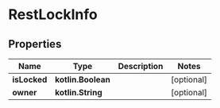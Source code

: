 
# RestLockInfo

## Properties
| Name | Type | Description | Notes |
| ------------ | ------------- | ------------- | ------------- |
| **isLocked** | **kotlin.Boolean** |  |  [optional] |
| **owner** | **kotlin.String** |  |  [optional] |




